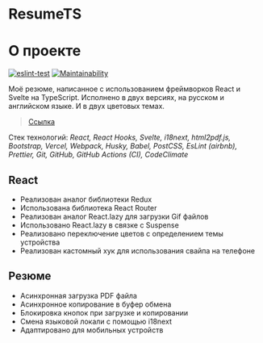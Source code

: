 # ResumeTS

# О проекте

[![eslint-test](https://github.com/shahzod418/ResumeTS/actions/workflows/tests.yml/badge.svg)](https://github.com/shahzod418/ResumeTS/actions/workflows/tests.yml)
[![Maintainability](https://api.codeclimate.com/v1/badges/b6b63ede154cda9cda30/maintainability)](https://codeclimate.com/github/shahzod418/ResumeTS/maintainability)

Моё резюме, написанное с использованием фреймворков React и Svelte на TypeScript. Исполнено в двух версиях, на русском и английском языке. И в двух цветовых темах.

> [Ссылка](https://davlatov.space)

Стек технологий: _React, React Hooks, Svelte, i18next, html2pdf.js, Bootstrap, Vercel, Webpack, Husky, Babel, PostCSS, EsLint (airbnb), Prettier, Git, GitHub, GitHub Actions (CI), CodeClimate_

## React

- Реализован аналог библиотеки Redux
- Использована библиотека React Router
- Реализован аналог React.lazy для загрузки Gif файлов
- Использовано React.lazy в связке с Suspense
- Реализовано переключение цветов с определением темы устройства
- Реализован кастомный хук для использования свайпа на телефоне

## Резюме

- Асинхронная загрузка PDF файла
- Асинхронное копирование в буфер обмена
- Блокировка кнопок при загрузке и копировании
- Смена языковой локали с помощью i18next
- Адаптировано для мобильных устройств
